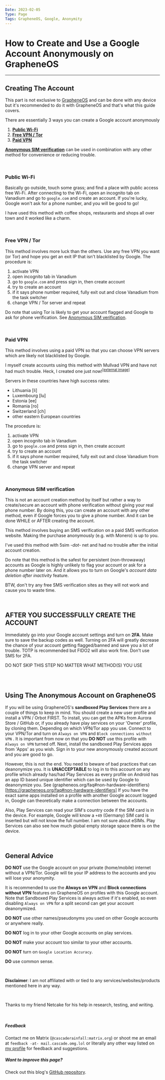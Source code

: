 ```yaml
---
Date: 2023-02-05
Type: Page
Tags: GrapheneOS, Google, Anonymity
---
```


# How to Create and Use a Google Account Anonymously on GrapheneOS

---

## Creating The Account
This part is not exclusive to [GrapheneOS](https://grapheneos.org) and can be done with any device but it's recommended to do it with GrapheneOS and that's what this guide covers.


There are essentially 3 ways you can create a Google account anonymously
1. [**Public Wi-Fi**](#public-wi-fi)
2. [**Free VPN / Tor**](#free-vpn--tor)
3. [**Paid VPN**](#paid-vpn)

[**Anonymous SIM verification**](#anonymous-sim-verification) can be used in combination with any other method for convenience or reducing trouble.

</br>

### Public Wi-Fi
Basically go outside, touch some grass; and find a place with public access free Wi-Fi. After connecting to the Wi-Fi, open an incognito tab on Vanadium and go to `google.com` and create an account.
If you're lucky, Google won't ask for a phone number, and you will be good to go!

I have used this method with coffee shops, restaurants and shops all over town and it worked like a charm.  

</br>

### Free VPN / Tor
This method involves more luck than the others. Use any free VPN you want (or Tor) and hope you get an exit IP that isn't blacklisted by Google.
The procedure is:
1. activate VPN
2. open incognito tab in Vanadium
3. go to `google.com` and press sign in, then create account
4. try to create an account
5. if it says phone number required, fully exit out and close Vanadium from the task switcher
6. change VPN / Tor server and repeat

Do note that using Tor is likely to get your account flagged and Google to ask for phone verification. See [Anonymous SIM verification](#anonymous-sim-verification).  

</br>

### Paid VPN
This method involves using a paid VPN so that you can choose VPN servers which are likely not blacklisted by Google. 

I myself create accounts using this method with Mullvad VPN and have not had much trouble. Heck, I created one just now!<sup>[\[external image\]](https://cascade.url.lol/wowthatwaseasygoogle)</sup>

Servers in these countries have high success rates:
- Lithuania \[li]
- Luxembourg \[lu]
- Estonia \[ee]
- Romania \[ro]
- Switzerland \[ch]
- other eastern European countries

The procedure is:
1. activate VPN
2. open incognito tab in Vanadium
3. go to `google.com` and press sign in, then create account
4. try to create an account
5. if it says phone number required, fully exit out and close Vanadium from the task switcher
6. change VPN server and repeat

</br>

### Anonymous SIM verification
This is not an account creation method by itself but rather a way to create/secure an account with phone verification without giving your real phone number. By doing this, you can create an account with any other method, even if Google forces you to give a phone number. And it can be done WHILE or AFTER creating the account.

This method involves buying an SMS verification on a paid SMS verification website. Making the purchase anonymously (e.g. with Monero) is up to you. 

I've used this method with 5sim *-dot-* net and had no trouble after the initial account creation.

Do note that this method is the safest for persistent (non-throwaway) accounts as Google is highly unlikely to flag your account or ask for a phone number later on. And it allows you to turn on Google's *account data deletion after inactivity* feature.

BTW, don't try any free SMS verification sites as they will not work and cause you to waste time.

</br>

## AFTER YOU SUCCESSFULLY CREATE THE ACCOUNT
Immediately go into your Google account settings and turn on **2FA**. Make sure to save the backup codes as well. 
Turning on 2FA will greatly decrease the chance of your account getting flagged/banned and save you a lot of trouble. TOTP is recommended but FIDO2 will also work fine. Don't use SMS for 2FA. 

DO NOT SKIP THIS STEP NO MATTER WHAT METHOD(S) YOU USE

</br>
</br>

## Using The Anonymous Account on GrapheneOS
If you will be using GrapheneOS's **sandboxed Play Services** there are a couple of things to keep in mind. You should create a new user profile and install a VPN / Orbot FIRST. To install, you can get the APKs from Aurora Store / GitHub or, if you already have play services on your 'Owner' profile, by cloning them. Depending on which VPN/Tor app you use.
Connect to your VPN/Tor and turn on  `Always on VPN`  and  `Block connections without VPN` . It is important from now on that you **DO NOT** use this profile with  `Always on VPN`  turned off.
Next, install the sandboxed Play Services apps from 'Apps' as you wish. Sign in to your new anonymously created account and you are good to go.

However, this is not the end. You need to beware of bad practices that can deanonymize you.
It is **UNACCEPTABLE** to log in to this account on any profile which already has/had Play Services as every profile on Android has an app ID based unique identifier which can be used by Google to deanonymize you. See (grapheneos.org/faq#non-hardware-identifiers)[https://grapheneos.org/faq#non-hardware-identifiers]
If you have the exact same apps installed on a profile with another Google account logged in, Google can theoretically make a connection between the accounts.

Also, Play Services can read your SIM's country code if the SIM card is in the device. For example, Google will know a `+49` (Germany) SIM card is inserted but will not know the full number. I am not sure about eSIMs.
Play Services can also see how much global empty storage space there is on the device.

</br>

## General Advice
**DO NOT** use the Google account on your private (home/mobile) internet without a VPN/Tor. Google will tie your IP address to the accounts and you will lose your anonymity.

It is recommended to use the **Always on VPN** and **Block connections without VPN** features on GrapheneOS on profiles with this Google account. Note that Sandboxed Play Services is always active if it's enabled, so even disabling  `Always on VPN`  for a split second can get your account deanonymized.

**DO NOT** use other names/pseudonyms you used on other Google accounts or anywhere really.

**DO NOT** log in to your other Google accounts on play services.

**DO NOT** make your account too similar to your other accounts.

**DO NOT** turn on  `Google Location Accuracy`.

**DO** use common sense.

</br>

**Disclaimer**: I am not affiliated with or tied to any services/websites/products mentioned here in any way.

</br>

Thanks to my friend Netcake for his help in research, testing, and writing.

</br>

##### Feedback
Contact me on Matrix (`@cascaderainfall:matrix.org`) or shoot me an email at  `feedback -at- mail.cascade.omg.lol` 
 or literally any other way listed on [my profile](https://cascade.profile.lol) for feedback and suggestions.
##### Want to improve this page?
Check out this blog's [GitHub repository](https://github.com/cascaderainfall/webloglol).

<div style="display:none;">
<video>
<source src="https://cascade.url.lol/anonymousgoogleaccountguide">
this is just an anonymous visitor counter (collects no data)
</video>
</div>
